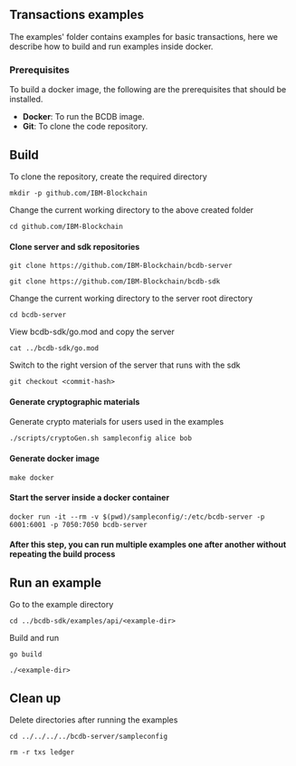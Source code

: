 ## Transactions examples

The examples' folder contains examples for basic transactions, here we describe how to build and run examples inside docker.

### Prerequisites

To build a docker image, the following are the prerequisites that should be installed.

- **Docker**: To run the BCDB image.
- **Git**: To clone the code repository.

## Build

To clone the repository, create the required directory
```
mkdir -p github.com/IBM-Blockchain
```
Change the current working directory to the above created folder 
```
cd github.com/IBM-Blockchain
```
#### Clone server and sdk repositories
```
git clone https://github.com/IBM-Blockchain/bcdb-server
```
```
git clone https://github.com/IBM-Blockchain/bcdb-sdk
```
Change the current working directory to the server root directory
```
cd bcdb-server
```
View bcdb-sdk/go.mod and copy the server <commit-hash> 
```
cat ../bcdb-sdk/go.mod 
```
Switch to the right version of the server that runs with the sdk
```
git checkout <commit-hash>
```


#### Generate cryptographic materials
   
Generate crypto materials for users used in the examples
```
./scripts/cryptoGen.sh sampleconfig alice bob 
```

#### Generate docker image
```
make docker
```
#### Start the server inside a docker container

```
docker run -it --rm -v $(pwd)/sampleconfig/:/etc/bcdb-server -p 6001:6001 -p 7050:7050 bcdb-server
``` 
#### After this step, you can run multiple examples one after another without repeating the build process

## Run an example

Go to the example directory 

``` 
cd ../bcdb-sdk/examples/api/<example-dir>
``` 
Build and run  
``` 
go build
``` 
``` 
./<example-dir>
```

## Clean up

Delete directories after running the examples 
```
cd ../../../../bcdb-server/sampleconfig
``` 
```
rm -r txs ledger
``` 

